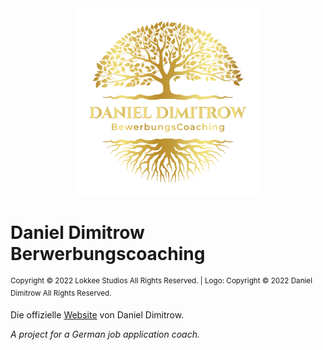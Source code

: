 <div align="center">  
 <img src="src/icon.png" width="300px"/>  
</div>  

# Daniel Dimitrow<br>Berwerbungscoaching

<sup>Copyright &copy; 2022 Lokkee Studios All Rights Reserved. | </sup>
<sup>Logo: Copyright &copy; 2022 Daniel Dimitrow All Rights Reserved.</sup>

Die offizielle [Website](https://danieldimitrow.de) von Daniel Dimitrow.

*A project for a German job application coach.*
